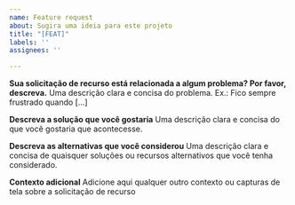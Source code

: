 ```yaml
---
name: Feature request
about: Sugira uma ideia para este projeto
title: "[FEAT]"
labels: ''
assignees: ''

---
```


**Sua solicitação de recurso está relacionada a algum problema? Por favor, descreva.**
Uma descrição clara e concisa do problema. Ex.: Fico sempre frustrado quando [...]

**Descreva a solução que você gostaria**
Uma descrição clara e concisa do que você gostaria que acontecesse.

**Descreva as alternativas que você considerou**
Uma descrição clara e concisa de quaisquer soluções ou recursos alternativos que você tenha considerado.

**Contexto adicional**
Adicione aqui qualquer outro contexto ou capturas de tela sobre a solicitação de recurso
